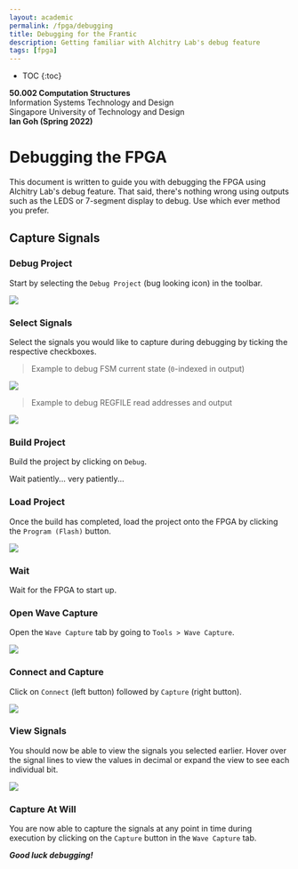 ```yaml
---
layout: academic
permalink: /fpga/debugging
title: Debugging for the Frantic
description: Getting familiar with Alchitry Lab's debug feature
tags: [fpga]
---
```



* TOC
{:toc}

**50.002 Computation Structures**
<br>
Information Systems Technology and Design
<br>
Singapore University of Technology and Design
<br>
**Ian Goh (Spring 2022)**

# Debugging the FPGA

This document is written to guide you with debugging the FPGA using Alchitry Lab's debug feature. That said, there's nothing wrong using outputs such as the LEDS or 7-segment display to debug. Use which ever method you prefer.

## Capture Signals
### Debug Project
Start by selecting the `Debug Project` (bug looking icon) in the toolbar.

<img src="/50002/assets/contentimage/debug_fpga/debug_icon.png"  class="center_full"/>


### Select Signals
Select the signals you would like to capture during debugging by ticking the respective checkboxes.

> Example to debug FSM current state (`0`-indexed in output)

<img src="/50002/assets/contentimage/debug_fpga/game_fsm.png"  class="center_full"/>


> Example to debug REGFILE read addresses and output

<img src="/50002/assets/contentimage/debug_fpga/regfile.png"  class="center_full"/>

### Build Project
Build the project by clicking on `Debug`.

Wait patiently... very patiently...

### Load Project
Once the build has completed, load the project onto the FPGA by clicking the `Program (Flash)` button.

<img src="/50002/assets/contentimage/debug_fpga/flash_icon.png"  class="center_full"/>

### Wait
Wait for the FPGA to start up.

### Open Wave Capture
Open the `Wave Capture` tab by going to `Tools > Wave Capture`.

<img src="/50002/assets/contentimage/debug_fpga/wave_capture.png"  class="center_full"/>

### Connect and Capture
Click on `Connect` (left button) followed by `Capture` (right button).

<img src="/50002/assets/contentimage/debug_fpga/conn_capture.png"  class="center_full"/>

### View Signals
You should now be able to view the signals you selected earlier. Hover over the signal lines to view the values in decimal or expand the view to see each individual bit.

<img src="/50002/assets/contentimage/debug_fpga/wave_capture_signals.png"  class="center_full"/>

### Capture At Will
You are now able to capture the signals at any point in time during execution by clicking on the `Capture` button in the `Wave Capture` tab.


***Good luck debugging!***






